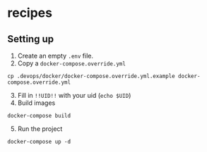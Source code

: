 # recipes

## Setting up
1. Create an empty `.env` file.
2. Copy a `docker-compose.override.yml`
```
cp .devops/docker/docker-compose.override.yml.example docker-compose.override.yml
```
3. Fill in `!!UID!!` with your uid (`echo $UID`)
4. Build images
```
docker-compose build
```
5. Run the project
```
docker-compose up -d
```
